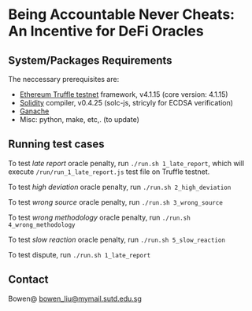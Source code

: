 # Being Accountable Never Cheats: An Incentive for DeFi Oracles

## System/Packages Requirements

The neccessary prerequisites are:

- [Ethereum Truffle testnet](https://www.trufflesuite.com/docs/truffle/getting-started/installation) framework, v4.1.15 (core version: 4.1.15)
- [Solidity](https://docs.soliditylang.org/en/v0.7.4/) compiler, v0.4.25 (solc-js, stricyly for ECDSA verification)
- [Ganache](https://www.trufflesuite.com/ganache)
- Misc: python, make, etc,. (to update)

## Running test cases

To test *late report* oracle penalty, run `./run.sh 1_late_report`, which will execute `/run/run_1_late_report.js` test file on Truffle testnet.

To test *high deviation* oracle penalty, run `./run.sh 2_high_deviation`

To test *wrong source* oracle penalty, run `./run.sh 3_wrong_source`

To test *wrong methodology* oracle penalty, run `./run.sh 4_wrong_methodology`

To test *slow reaction* oracle penalty, run `./run.sh 5_slow_reaction`

To test dispute, run `./run.sh 1_late_report`


## Contact
Bowen@ bowen_liu@mymail.sutd.edu.sg
